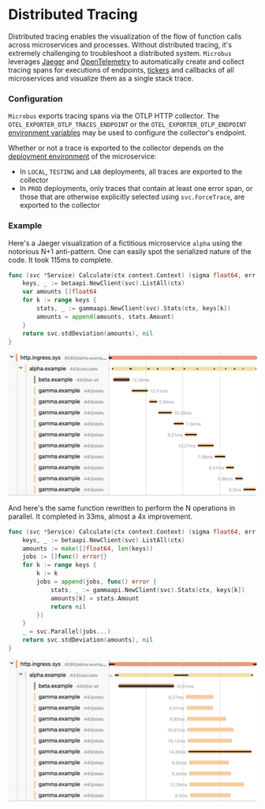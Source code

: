 # Distributed Tracing

Distributed tracing enables the visualization of the flow of function calls across microservices and processes. Without distributed tracing, it's extremely challenging to troubleshoot a distributed system.
`Microbus` leverages [Jaeger](https://www.jaegertracing.io) and [OpenTelemetry](https://opentelemetry.io) to automatically create and collect tracing spans for executions of endpoints, [tickers](../blocks/tickers.md) and callbacks of all microservices and visualize them as a single stack trace.

### Configuration

`Microbus` exports tracing spans via the OTLP HTTP collector. The `OTEL_EXPORTER_OTLP_TRACES_ENDPOINT` or the `OTEL_EXPORTER_OTLP_ENDPOINT` [environment variables](../tech/envars.md) may be used to configure the collector's endpoint.

Whether or not a trace is exported to the collector depends on the [deployment environment](../tech/deployments.md) of the microservice:

- In `LOCAL`, `TESTING` and `LAB` deployments, all traces are exported to the collector
- In `PROD` deployments, only traces that contain at least one error span, or those that are otherwise explicitly selected using `svc.ForceTrace`, are exported to the collector

### Example

Here's a Jaeger visualization of a fictitious microservice `alpha` using the notorious N+1 anti-pattern. One can easily spot the serialized nature of the code. It took 115ms to complete.

```go
func (svc *Service) Calculate(ctx context.Context) (sigma float64, err error) {
	keys, _ := betaapi.NewClient(svc).ListAll(ctx)
	var amounts []float64
	for k := range keys {
		stats, _ := gammaapi.NewClient(svc).Stats(ctx, keys[k])
		amounts = append(amounts, stats.Amount)
	}
	return svc.stdDeviation(amounts), nil
}
```

<img src="./distrib-tracing-1.png" width="658">
<p></p>

And here's the same function rewritten to perform the N operations in parallel. It completed in 33ms, almost a 4x improvement.

```go
func (svc *Service) Calculate(ctx context.Context) (sigma float64, err error) {
	keys, _ := betaapi.NewClient(svc).ListAll(ctx)
	amounts := make([]float64, len(keys))
	jobs := []func() error{}
	for k := range keys {
		k := k
		jobs = append(jobs, func() error {
			stats, _ := gammaapi.NewClient(svc).Stats(ctx, keys[k])
			amounts[k] = stats.Amount
			return nil
		})
	}
	_ = svc.Parallel(jobs...)
	return svc.stdDeviation(amounts), nil
}
```

<img src="./distrib-tracing-2.png" width="658">
<p></p>
